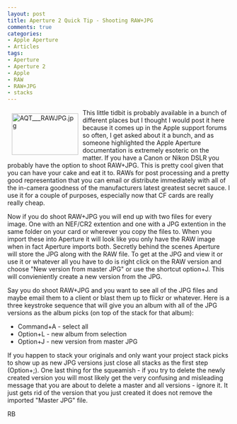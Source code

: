 ```yaml
---
layout: post
title: Aperture 2 Quick Tip - Shooting RAW+JPG
comments: true
categories:
- Apple Aperture
- Articles
tags:
- Aperture
- Aperture 2
- Apple
- RAW
- RAW+JPG
- stacks
---
```

<a href="/wp-content/uploads/2009/01/AQT___RAWJPG.jpg"><img title="AQT___RAWJPG.jpg" src="/wp-content/uploads/2009/01/.thumbs/.AQT___RAWJPG.jpg" border="0" alt="AQT___RAWJPG.jpg" hspace="10" vspace="10" width="150" height="94" align="left" /></a>This little tidbit is probably available in a bunch of different places but I thought I would post it here because it comes up in the Apple support forums so often, I get asked about it a bunch, and as someone highlighted the Apple Aperture documentation is extremely esoteric on the matter. If you have a Canon or Nikon DSLR you probably have the option to shoot RAW+JPG. This is pretty cool given that you can have your cake and eat it to. RAWs for post processing and a pretty good representation that you can email or distribute immediately with all of the in-camera goodness of the manufacturers latest greatest secret sauce. I use it for a couple of purposes, especially now that CF cards are really really cheap.<!--more-->

Now if you do shoot RAW+JPG you will end up with two files for every image. One with an NEF/CR2 extention and one with a JPG extention in the same folder on your card or wherever you copy the files to. When you import these into Aperture it will look like you only have the RAW image when in fact Aperture imports both. Secretly behind the scenes Aperture will store the JPG along with the RAW file. To get at the JPG and view it or use it or whatever all you have to do is right click on the RAW version and choose "New version from master JPG" or use the shortcut option+J. This will convieniently create a new version from the JPG.

Say you do shoot RAW+JPG and you want to see all of the JPG files and maybe email them to a client or blast them up to flickr or whatever. Here is a three keystroke sequence that will give you an album with all of the JPG versions as the album picks (on top of the stack for that album):
<ul>
	<li>Command+A - select all</li>
	<li>Option+L - new album from selection</li>
	<li>Option+J - new version from master JPG</li>
</ul>
If you happen to stack your originals and only want your project stack picks to show up as new JPG versions just close all stacks as the first step (Option+;). One last thing for the squeamish - if you try to delete the newly created version you will most likely get the very confusing and misleading message that you are about to delete a master and all versions - ignore it. It just gets rid of the version that you just created it does not remove the imported "Master JPG" file.

RB
